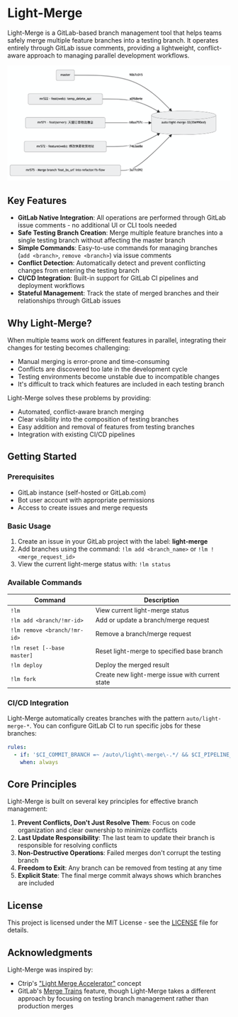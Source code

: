 # Light-Merge

Light-Merge is a GitLab-based branch management tool that helps teams safely merge multiple feature branches into a testing branch. It operates entirely through GitLab issue comments, providing a lightweight, conflict-aware approach to managing parallel development workflows.

![Light Merge Workflow](/docs/images/light-merge-workflow.png)

## Key Features

- **GitLab Native Integration**: All operations are performed through GitLab issue comments - no additional UI or CLI tools needed
- **Safe Testing Branch Creation**: Merge multiple feature branches into a single testing branch without affecting the master branch
- **Simple Commands**: Easy-to-use commands for managing branches (`add <branch>`, `remove <branch>`) via issue comments
- **Conflict Detection**: Automatically detect and prevent conflicting changes from entering the testing branch
- **CI/CD Integration**: Built-in support for GitLab CI pipelines and deployment workflows
- **Stateful Management**: Track the state of merged branches and their relationships through GitLab issues

## Why Light-Merge?

When multiple teams work on different features in parallel, integrating their changes for testing becomes challenging:

- Manual merging is error-prone and time-consuming
- Conflicts are discovered too late in the development cycle
- Testing environments become unstable due to incompatible changes
- It's difficult to track which features are included in each testing branch

Light-Merge solves these problems by providing:

- Automated, conflict-aware branch merging
- Clear visibility into the composition of testing branches
- Easy addition and removal of features from testing branches
- Integration with existing CI/CD pipelines

## Getting Started

### Prerequisites

- GitLab instance (self-hosted or GitLab.com)
- Bot user account with appropriate permissions
- Access to create issues and merge requests

### Basic Usage

1. Create an issue in your GitLab project with the label: **light-merge**
2. Add branches using the command: `!lm add <branch_name>` or `!lm !<merge_request_id>`
3. View the current light-merge status with: `!lm status`

### Available Commands

| Command | Description |
| ------- | ----------- |
| `!lm` | View current light-merge status |
| `!lm add <branch/!mr-id>` | Add or update a branch/merge request |
| `!lm remove <branch/!mr-id>` | Remove a branch/merge request |
| `!lm reset [--base master]` | Reset light-merge to specified base branch |
| `!lm deploy` | Deploy the merged result |
| `!lm fork` | Create new light-merge issue with current state |

### CI/CD Integration

Light-Merge automatically creates branches with the pattern `auto/light-merge-*`. You can configure GitLab CI to run specific jobs for these branches:

```yaml
rules:
  - if: '$CI_COMMIT_BRANCH =~ /auto\/light\-merge\-.*/ && $CI_PIPELINE_SOURCE == "push"'
    when: always
```

## Core Principles

Light-Merge is built on several key principles for effective branch management:

1. **Prevent Conflicts, Don't Just Resolve Them**: Focus on code organization and clear ownership to minimize conflicts
2. **Last Update Responsibility**: The last team to update their branch is responsible for resolving conflicts
3. **Non-Destructive Operations**: Failed merges don't corrupt the testing branch
4. **Freedom to Exit**: Any branch can be removed from testing at any time
5. **Explicit State**: The final merge commit always shows which branches are included

## License

This project is licensed under the MIT License - see the [LICENSE](LICENSE) file for details.

## Acknowledgments

Light-Merge was inspired by:

- Ctrip's ["Light Merge Accelerator"](https://cloud.tencent.com/developer/article/1157076) concept
- GitLab's [Merge Trains](https://docs.gitlab.com/ee/ci/pipelines/merge_trains.html) feature, though Light-Merge takes a different approach by focusing on testing branch management rather than production merges
